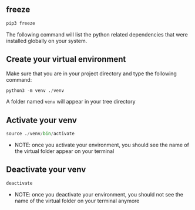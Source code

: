 ## freeze
```python
pip3 freeze
```
The following command will list the python related dependencies that were installed globally on your system.


## Create your virtual environment
Make sure that you are in your project directory and type the following command:
```python
python3 -m venv ./venv
```
 
A folder named `venv` will appear in your tree directory

## Activate your venv
```python
source ./venv/bin/activate
```

+ NOTE: once you activate your environment, you should see the name of the virtual folder appear on your terminal


## Deactivate your venv
```python
deactivate
```

+ NOTE: once you deactivate your environment, you should not see the name of the virtual folder on your terminal anymore